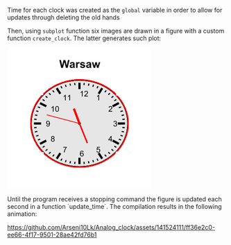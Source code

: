

Time for each clock was created as the `global` variable in order to allow for updates through deleting the old hands

Then, using `subplot` function six images are drawn in a figure with a custom function `create_clock`. The latter generates such plot:
<p>
  <img src = "./Example.png" alt = "Clock picture">
</p>
Until the program receives a stopping command the figure is updated each second in a function `update_time`.
The compilation results in the following animation:

https://github.com/Arseni10Lk/Analog_clock/assets/141524111/ff36e2c0-ee66-4f17-9501-28ae42fd76b1

